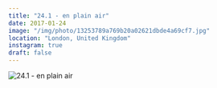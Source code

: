 ```yaml
---
title: "24.1 - en plain air"
date: 2017-01-24
image: "/img/photo/13253789a769b20a02621dbde4a69cf7.jpg"
location: "London, United Kingdom"
instagram: true
draft: false
---
```


![24.1 - en plain air](/img/photo/13253789a769b20a02621dbde4a69cf7.jpg)

